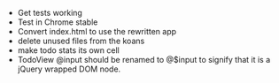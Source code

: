 - Get tests working
- Test in Chrome stable
- Convert index.html to use the rewritten app
- delete unused files from the koans
- make todo stats its own cell
- TodoView @input should be renamed to @$input to signify that it is a jQuery wrapped DOM node.